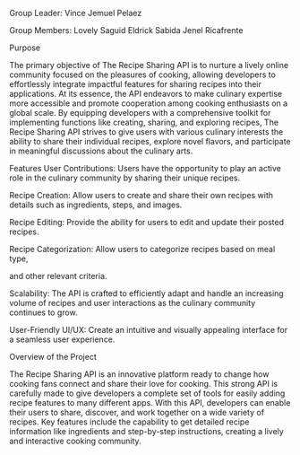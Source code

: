 Group Leader: Vince Jemuel Pelaez

Group Members: Lovely Saguid
               Eldrick Sabida
               Jenel Ricafrente


Purpose

The primary objective of The Recipe Sharing API is to nurture a lively online community focused on the pleasures of cooking, allowing developers to effortlessly integrate impactful features for sharing recipes into their applications. At its essence, the API endeavors to make culinary expertise more accessible and promote cooperation among cooking enthusiasts on a global scale. By equipping developers with a comprehensive toolkit for implementing functions like creating, sharing, and exploring recipes, The Recipe Sharing API strives to give users with various culinary interests the ability to share their individual recipes, explore novel flavors, and participate in meaningful discussions about the culinary arts.



Features
User Contributions: Users have the opportunity to play an active role in the culinary community by sharing their unique recipes.

Recipe Creation: Allow users to create and share their own recipes with details such as ingredients, steps, and images.

Recipe Editing: Provide the ability for users to edit and update their posted recipes.

Recipe Categorization: Allow users to categorize recipes based on meal type, 

and other relevant criteria.

Scalability: The API is crafted to efficiently adapt and handle an increasing volume of recipes and user interactions as the culinary community continues to grow.

User-Friendly UI/UX: Create an intuitive and visually appealing interface for a seamless user experience.


Overview of the Project

The Recipe Sharing API is an innovative platform ready to change how cooking fans connect and share their love for cooking. This strong API is carefully made to give developers a complete set of tools for easily adding recipe features to many different apps. With this API, developers can enable their users to share, discover, 
and work together on a wide variety of recipes. Key features include the capability to get detailed recipe information like ingredients and step-by-step instructions, creating a lively and interactive cooking community.

